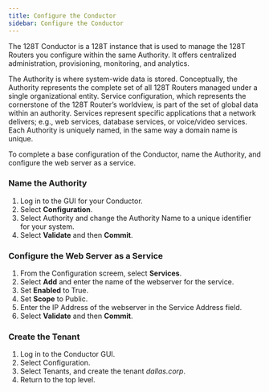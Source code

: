 ```yaml
---
title: Configure the Conductor
sidebar: Configure the Conductor
---
```

 
The 128T Conductor is a 128T instance that is used to manage the 128T Routers you configure within the same Authority. It offers centralized administration, provisioning, monitoring, and analytics. 

The Authority is where system-wide data is stored. Conceptually, the Authority represents the complete set of all 128T Routers managed under a single organizational entity. Service configuration, which represents the cornerstone of the 128T Router’s worldview, is part of the set of global data within an authority. Services represent specific applications that a network delivers; e.g., web services, database services, or voice/video services. Each Authority is uniquely named, in the same way a domain name is unique.

To complete a base configuration of the Conductor, name the Authority, and configure the web server as a service.

### Name the Authority
1. Log in to the GUI for your Conductor.
2. Select **Configuration**.
3. Select Authority and change the Authority Name to a unique identifier for your system.
4. Select **Validate** and then **Commit**.

### Configure the Web Server as a Service 
1. From the Configuration screem, select **Services**.
2. Select **Add** and enter the name of the webserver for the service. 
3. Set **Enabled** to True.
4. Set **Scope** to Public.
5. Enter the IP Address of the webserver in the Service Address field.
6. Select **Validate** and then **Commit**.

### Create the Tenant
1.	Log in to the Conductor GUI.
2.	Select Configuration.
3.	Select Tenants, and create the tenant _dallas.corp_. 
4.	Return to the top level. 